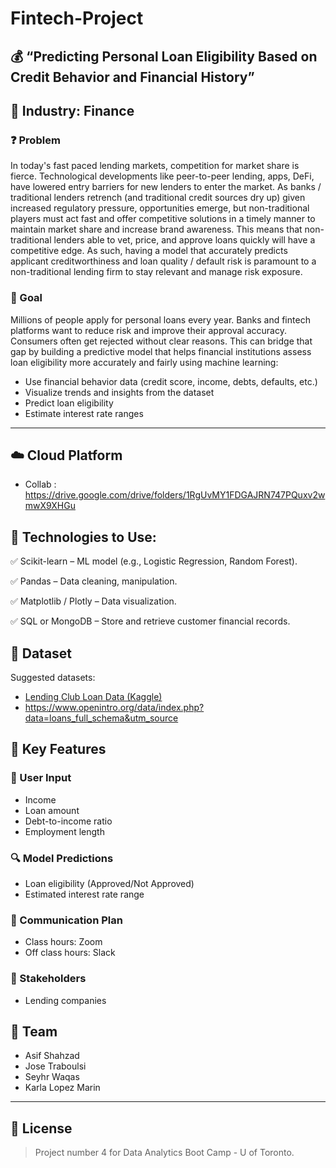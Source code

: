 # Fintech-Project

## 💰 “Predicting Personal Loan Eligibility Based on Credit Behavior and Financial History”

## 📍 Industry: Finance

### ❓ Problem
In today's fast paced lending markets, competition for market share is fierce. Technological developments like peer-to-peer lending, apps, DeFi, have lowered entry barriers for new lenders to enter the market. As banks / traditional lenders retrench (and traditional credit sources dry up) given increased regulatory pressure, opportunities emerge, but non-traditional players must act fast and offer competitive solutions in a timely manner to maintain market share and increase brand awareness. This means that non-traditional lenders able to vet, price, and approve loans quickly will have a competitive edge. As such, having a model that accurately predicts  applicant creditworthiness and loan quality / default risk is paramount to a non-traditional lending firm to stay relevant and manage risk exposure.


### 🎯 Goal
Millions of people apply for personal loans every year. Banks and fintech platforms want to reduce risk and improve their approval accuracy. Consumers often get rejected without clear reasons. This can bridge that gap by building a predictive model that helps financial institutions assess loan eligibility more accurately and fairly using machine learning:

- Use financial behavior data (credit score, income, debts, defaults, etc.)
- Visualize trends and insights from the dataset
- Predict loan eligibility
- Estimate interest rate ranges

---
## ☁️ Cloud Platform
  - Collab : https://drive.google.com/drive/folders/1RgUvMY1FDGAJRN747PQuxv2wmwX9XHGu

## 🔧 Technologies to Use:
✅ Scikit-learn – ML model (e.g., Logistic Regression, Random Forest).

✅ Pandas – Data cleaning, manipulation.

✅ Matplotlib / Plotly – Data visualization.

✅ SQL or MongoDB – Store and retrieve customer financial records.



## 📂 Dataset
Suggested datasets:
- [Lending Club Loan Data (Kaggle)](https://www.kaggle.com/datasets/wordsforthewise/lending-club)
- https://www.openintro.org/data/index.php?data=loans_full_schema&utm_source

## 🧠 Key Features

### 🔢 User Input
- Income  
- Loan amount  
- Debt-to-income ratio  
- Employment length  
  

### 🔍 Model Predictions
- Loan eligibility (Approved/Not Approved)
- Estimated interest rate range


### 📣 Communication Plan
- Class hours: Zoom
- Off class hours: Slack 


### 👥 Stakeholders
- Lending companies

## 👥 Team
>
- Asif Shahzad
- Jose Traboulsi
- Seyhr Waqas
- Karla Lopez Marin
---

## 📄 License
> Project number 4 for Data Analytics Boot Camp - U of Toronto.


